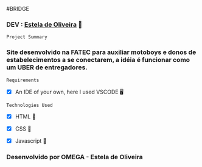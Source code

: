#BRIDGE


### DEV : [Estela de Oliveira](https://github.com/ste2021) 🚀

```Project Summary```

### Site desenvolvido na FATEC para auxiliar motoboys e donos de estabelecimentos a se conectarem, a idéia é funcionar como um UBER de entregadores.

```Requirements```

- [x] An IDE of your own, here I used VSCODE 🖥

```Technologies Used```

- [x] HTML 📗
- [x] CSS 📘
- [x] Javascript 📙


### Desenvolvido por OMEGA - Estela de Oliveira

